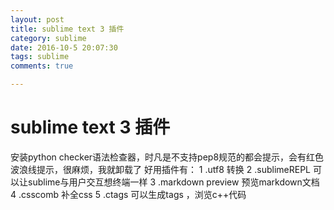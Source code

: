 ```yaml
---
layout: post
title: sublime text 3 插件
category: sublime
date: 2016-10-5 20:07:30
tags: sublime
comments: true

---
```


# sublime text 3 插件

 安装python checker语法检查器，时凡是不支持pep8规范的都会提示，会有红色波浪线提示，很麻烦，我就卸载了
 好用插件有：
1 .utf8 转换
2 .sublimeREPL 可以让sublime与用户交互想终端一样
3 .markdown preview   预览markdown文档
4 .csscomb   补全css
5 .ctags  可以生成tags ，浏览c++代码


